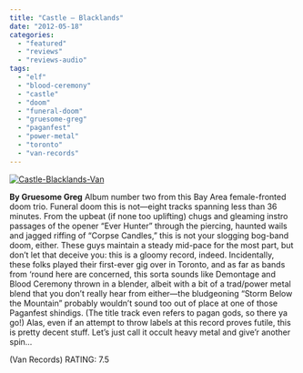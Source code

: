 ```yaml
---
title: "Castle – Blacklands"
date: "2012-05-18"
categories: 
  - "featured"
  - "reviews"
  - "reviews-audio"
tags: 
  - "elf"
  - "blood-ceremony"
  - "castle"
  - "doom"
  - "funeral-doom"
  - "gruesome-greg"
  - "paganfest"
  - "power-metal"
  - "toronto"
  - "van-records"
---
```


[![](http://www.hellbound.ca/wp-content/uploads/2012/05/Castle-Blacklands-Van.jpg "Castle-Blacklands-Van")](http://www.hellbound.ca/2012/05/castle-blacklands/castle-blacklands-van/)

**By Gruesome Greg** Album number two from this Bay Area female-fronted doom trio. Funeral doom this is not—eight tracks spanning less than 36 minutes. From the upbeat (if none too uplifting) chugs and gleaming instro passages of the opener “Ever Hunter” through the piercing, haunted wails and jagged riffing of “Corpse Candles,” this is not your slogging bog-band doom, either. These guys maintain a steady mid-pace for the most part, but don’t let that deceive you: this is a gloomy record, indeed. Incidentally, these folks played their first-ever gig over in Toronto, and as far as bands from ‘round here are concerned, this sorta sounds like Demontage and Blood Ceremony thrown in a blender, albeit with a bit of a trad/power metal blend that you don’t really hear from either—the bludgeoning “Storm Below the Mountain” probably wouldn’t sound too out of place at one of those Paganfest shindigs. (The title track even refers to pagan gods, so there ya go!) Alas, even if an attempt to throw labels at this record proves futile, this is pretty decent stuff. Let’s just call it occult heavy metal and give’r another spin…

(Van Records) RATING: 7.5
